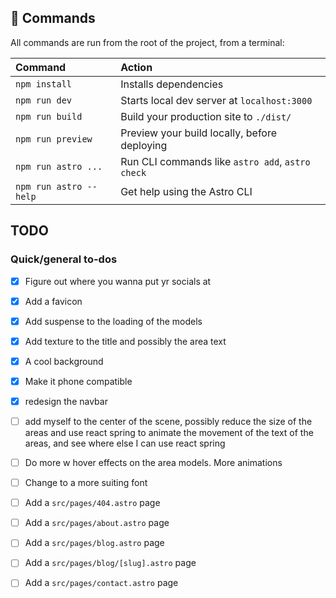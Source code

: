 
## 🧞 Commands

All commands are run from the root of the project, from a terminal:

| Command                | Action                                           |
| :--------------------- | :----------------------------------------------- |
| `npm install`          | Installs dependencies                            |
| `npm run dev`          | Starts local dev server at `localhost:3000`      |
| `npm run build`        | Build your production site to `./dist/`          |
| `npm run preview`      | Preview your build locally, before deploying     |
| `npm run astro ...`    | Run CLI commands like `astro add`, `astro check` |
| `npm run astro --help` | Get help using the Astro CLI                     |

## TODO

### Quick/general to-dos

- [X] Figure out where you wanna put yr socials at
- [X] Add a favicon
- [X] Add suspense to the loading of the models
- [X] Add texture to the title and possibly the area text
- [X] A cool background
- [X] Make it phone compatible
- [X] redesign the navbar
- [ ] add myself to the center of the scene, possibly reduce the size of the areas and use react spring to animate the movement of the text of the areas, and see where else I can use react spring
- [ ] Do more w hover effects on the area models. More animations
- [ ] Change to a more suiting font

- [ ] Add a `src/pages/404.astro` page
- [ ] Add a `src/pages/about.astro` page
- [ ] Add a `src/pages/blog.astro` page
- [ ] Add a `src/pages/blog/[slug].astro` page
- [ ] Add a `src/pages/contact.astro` page
